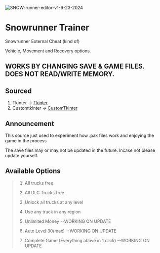 ![SNOW-runner-editor-v1-9-23-2024](https://github.com/user-attachments/assets/5faaf44a-2d16-455d-878b-beea7ff005b7)


# Snowrunner Trainer
Snowrunner External Cheat (kind of)

Vehicle, Movement and Recovery options.

## WORKS BY CHANGING SAVE & GAME FILES. DOES NOT READ/WRITE MEMORY.

## Sourced
1. Tkinter -> [Tkinter](https://docs.python.org/3/library/tkinter.html) 
2. Customtkinter -> [CustomTkinter](https://github.com/TomSchimansky/CustomTkinter) 

## Announcement

This source just used to experiment how .pak files work and enjoying the game in the process

The save files may or may not be updated in the future. Incase not please update yourself.

## Available Options

> 1. All trucks free
>
> 2. All DLC Trucks free
>
> 3. Unlock all trucks at any level
>
> 4. Use any truck in any region
>
> 5. Unlimited Money --WORKING ON UPDATE
>
> 6. Auto Level 30(max) --WORKING ON UPDATE
>
> 7. Complete Game (Everything above in 1 click) --WORKING ON UPDATE
